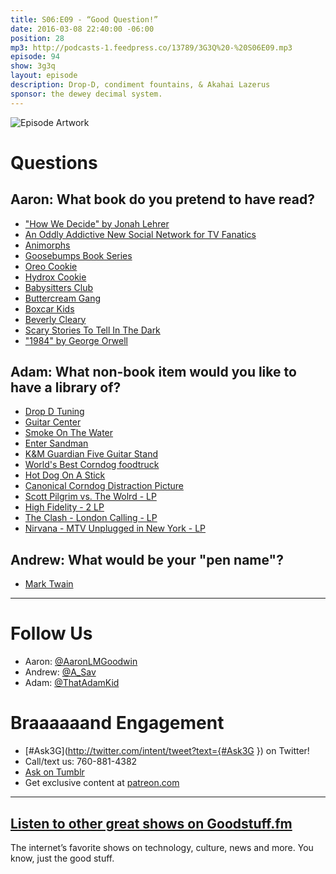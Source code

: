 ```yaml
---
title: S06:E09 - “Good Question!”
date: 2016-03-08 22:40:00 -06:00
position: 28
mp3: http://podcasts-1.feedpress.co/13789/3G3Q%20-%20S06E09.mp3
episode: 94
show: 3g3q
layout: episode
description: Drop-D, condiment fountains, & Akahai Lazerus
sponsor: the dewey decimal system.
---
```


![Episode Artwork][1]

# Questions

## Aaron: What book do you pretend to have read?

* ["How We Decide" by Jonah Lehrer][2]
* [An Oddly Addictive New Social Network for TV Fanatics][3]
* [Animorphs][4]
* [Goosebumps Book Series][5]
* [Oreo Cookie][6]
* [Hydrox Cookie][7]
* [Babysitters Club][8]
* [Buttercream Gang][9]
* [Boxcar Kids][10]
* [Beverly Cleary ][11]
* [Scary Stories To Tell In The Dark][12]
* ["1984" by George Orwell][13]

## Adam: What non-book item would you like to have a library of?

* [Drop D Tuning][14]
* [Guitar Center][15]
* [Smoke On The Water][16]
* [Enter Sandman][17]
* [K&amp;M Guardian Five Guitar Stand][18]
* [World's Best Corndog foodtruck][19]
* [Hot Dog On A Stick][20]
* [Canonical Corndog Distraction Picture][21]
* [Scott Pilgrim vs. The Wolrd - LP][22]
* [High Fidelity - 2 LP][23]
* [The Clash - London Calling - LP][24]
* [Nirvana - MTV Unplugged in New York - LP][25]

## Andrew: What would be your "pen name"?

* [Mark Twain][26]

***

# Follow Us
* Aaron: [@AaronLMGoodwin](http://twitter.com/aaronlmgoodwin)
* Andrew: [@A_Sav](http://twitter.com/a_sav)
* Adam: [@ThatAdamKid](http://twitter.com/thatadamkid)

# Braaaaaand Engagement
* [#Ask3G](http://twitter.com/intent/tweet?text={#Ask3G }) on Twitter!
* Call/text us: 760-881-4382
* [Ask on Tumblr](http://3g3q.co/ask)
* Get exclusive content at [patreon.com](http://www.patreon.com/3g3q)

***

## [Listen to other great shows on Goodstuff.fm](http://goodstuff.fm/)
The internet’s favorite shows on technology, culture, news and more. You know, just the good stuff.

[1]: http://l.gdwn.co/1jLFV.jpg
[2]: http://www.jonahlehrer.com/
[3]: http://www.slate.com/blogs/browbeat/2012/03/12/getglue_an_oddly_addictive_new_social_network_for_tv_fanatics.html
[4]: http://www.scholastic.com/animorphs/
[5]: https://en.wikipedia.org/wiki/List_of_Goosebumps_books
[6]: http://www.oreo.com/
[7]: https://en.wikipedia.org/wiki/Hydrox
[8]: https://en.wikipedia.org/wiki/The_Baby-Sitters_Club
[9]: http://www.imdb.com/title/tt0103900/
[10]: https://en.wikipedia.org/wiki/The_Boxcar_Children
[11]: http://www.beverlycleary.com/
[12]: https://en.wikipedia.org/wiki/Scary_Stories_to_Tell_in_the_Dark
[13]: https://en.wikipedia.org/wiki/Nineteen_Eighty-Four
[14]: https://en.wikipedia.org/wiki/Drop_D_tuning
[15]: http://www.guitarcenter.com/
[16]: https://www.youtube.com/watch?v=zUwEIt9ez7M
[17]: https://www.youtube.com/watch?v=CD-E-LDc384
[18]: http://www.guitarcenter.com/KM/Guardian-Five-Guitar-Stand.gc
[19]: https://www.facebook.com/Worlds-Best-Corn-Dogs-Rexburg-1440741176239396/info/?tab=overview
[20]: http://www.hotdogonastick.com/
[21]: http://l.gdwn.co/12SVB.jpg
[22]: http://amzn.com/B003VSTBJ4
[23]: http://amzn.com/B019ITRS6W
[24]: http://amzn.com/B00DYK3C80
[25]: http://amzn.com/B000000OU2
[26]: http://www.cmgww.com/historic/twain/
[27]: http://twitter.com/aaronlmgoodwin
[28]: http://twitter.com/a_sav
[29]: http://twitter.com/thatadamkid
[30]: http://3g3q.co/ask
[31]: http://www.patreon.com/3g3q
[32]: http://goodstuff.fm/3g3q/
